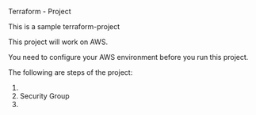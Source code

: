 Terraform - Project

This is a sample terraform-project

This project will work on AWS. 

You need to configure your AWS environment before you run this project.

The following are steps of the project:

1. 
2. Security Group
3. 
